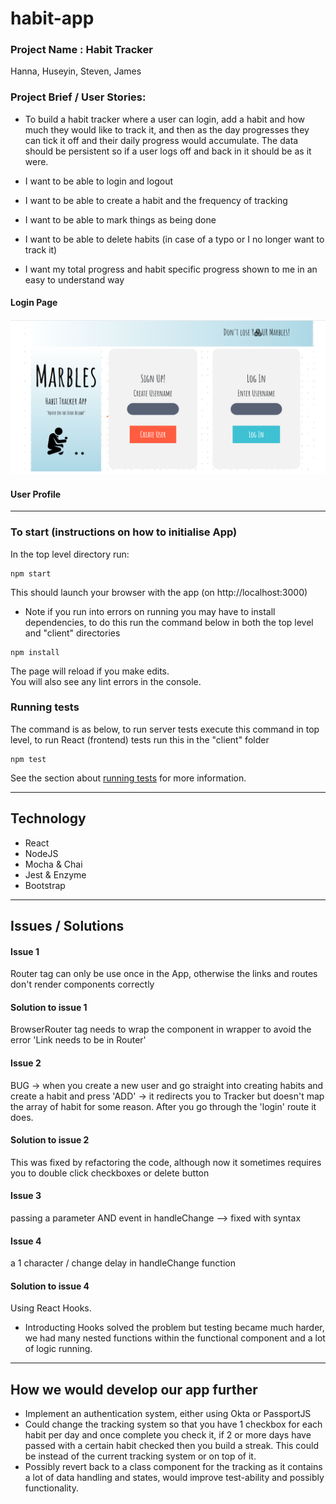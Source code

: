 # habit-app
### Project Name :  Habit Tracker
Hanna, Huseyin, Steven, James

### Project Brief / User Stories:
* To build a habit tracker where a user can login, add a habit and how much they would like to track it, and then as the day progresses they can tick it off and their daily progress would accumulate. The data should be persistent so if a user logs off and back in it should be as it were.

* I want to be able to login and logout
* I want to be able to create a habit and the frequency of tracking
* I want to be able to mark things as being done
* I want to be able to delete habits (in case of a typo or I no longer want to track it)
* I want my total progress and habit specific progress shown to me in an easy to understand way

#### Login Page
![Login Page](./readme_images/loginpage.png)

#### User Profile


---

### To start (instructions on how to initialise App)

In the top level directory run:
```
npm start
```
This should launch your browser with the app (on http://localhost:3000)

* Note if you run into errors on running you may have to install dependencies, to do this run the command below in both the top level and "client" directories
```
npm install
```

The page will reload if you make edits.<br />
You will also see any lint errors in the console.

### Running tests
The command is as below, to run server tests execute this command in top level, to run React (frontend) tests run this in the "client" folder

```
npm test
```
See the section about [running tests](https://facebook.github.io/create-react-app/docs/running-tests) for more information.

---

## Technology
* React
* NodeJS
* Mocha & Chai
* Jest & Enzyme
* Bootstrap

---

## Issues / Solutions
#### Issue 1 
Router tag can only be use once in the App, otherwise the links and routes don't render components correctly
#### Solution to issue 1
BrowserRouter tag needs to wrap the component in wrapper to avoid the error 'Link needs to be in Router'
#### Issue 2
BUG -> when you create a new user and go straight into creating habits and create a habit and press 'ADD' -> it redirects you to Tracker but doesn't map the array of habit for some reason. After you go through the 'login' route it does. 
#### Solution to issue 2
This was fixed by refactoring the code, although now it sometimes requires you to double click checkboxes or delete button
#### Issue 3
passing a parameter AND event in handleChange --> fixed with syntax
#### Issue 4
a 1 character / change delay in handleChange function
#### Solution to issue 4
Using React Hooks.
* Introducting Hooks solved the problem but testing became much harder, we had many nested functions within the functional component and a lot of logic running.

---

## How we would develop our app further

* Implement an authentication system, either using Okta or PassportJS
* Could change the tracking system so that you have 1 checkbox for each habit per day and once complete you check it, if 2 or more days have passed with a certain habit checked then you build a streak. This could be instead of the current tracking system or on top of it.
* Possibly revert back to a class component for the tracking as it contains a lot of data handling and states, would improve test-ability and possibly functionality.

